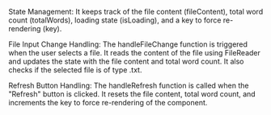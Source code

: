 State Management: It keeps track of the file content (fileContent), total word count (totalWords), loading state (isLoading), and a key to force re-rendering (key).

File Input Change Handling: The handleFileChange function is triggered when the user selects a file. It reads the content of the file using FileReader and updates the state with the file content and total word count. It also checks if the selected file is of type .txt.

Refresh Button Handling: The handleRefresh function is called when the "Refresh" button is clicked. It resets the file content, total word count, and increments the key to force re-rendering of the component.